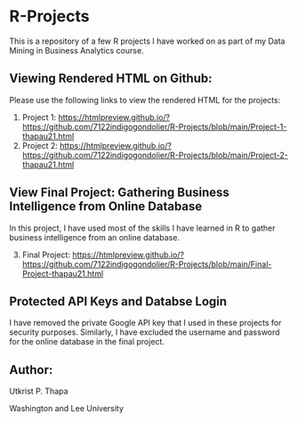 # R-Projects
This is a repository of a few R projects I have worked on as part of my Data Mining in Business Analytics course. 

## Viewing Rendered HTML on Github:
Please use the following links to view the rendered HTML for the projects:

1. Project 1: https://htmlpreview.github.io/?https://github.com/7122indigogondolier/R-Projects/blob/main/Project-1-thapau21.html
2. Project 2: https://htmlpreview.github.io/?https://github.com/7122indigogondolier/R-Projects/blob/main/Project-2-thapau21.html


## View Final Project: Gathering Business Intelligence from Online Database
In this project, I have used most of the skills I have learned in R to gather business intelligence from an online database.

3. Final Project: https://htmlpreview.github.io/?https://github.com/7122indigogondolier/R-Projects/blob/main/Final-Project-thapau21.html

## Protected API Keys and Databse Login
I have removed the private Google API key that I used in these projects for security purposes. Similarly, I have excluded the username and password for the online database in the final project.

## Author: 
Utkrist P. Thapa 

Washington and Lee University
